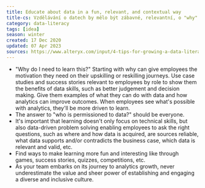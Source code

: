 ```yaml
---
title: Educate about data in a fun, relevant, and contextual way
title-cs: Vzdělávání o datech by mělo být zábavné, relevantní, o "why" a zaměřit se i na business stránku
category: data-literacy
tags: [idea]
season: winter
created: 17 Dec 2020
updated: 07 Apr 2023
sources: https://www.alteryx.com/input/4-tips-for-growing-a-data-literate-workforce
---
```


- "Why do I need to learn this?" Starting with why can give employees the motivation they need on their upskilling or reskilling journeys. Use case studies and success stories relevant to employees by role to show them the benefits of data skills, such as better judgement and decision making. Give them examples of what they can do with data and how analytics can improve outcomes. When employees see what's possible with analytics, they'll be more driven to learn.
- The answer to "who is permissioned to data?" should be everyone.
- It's important that learning doesn't only focus on technical skills, but also data-driven problem solving enabling employees to ask the right questions, such as where and how data is acquired, are sources reliable, what data supports and/or contradicts the business case, which data is relevant and valid, etc.
- Find ways to make learning more fun and interesting like through games, success stories, quizzes, competitions, etc. 
- As your team embarks on its journey to analytics growth, never underestimate the value and sheer power of establishing and engaging a diverse and inclusive culture.